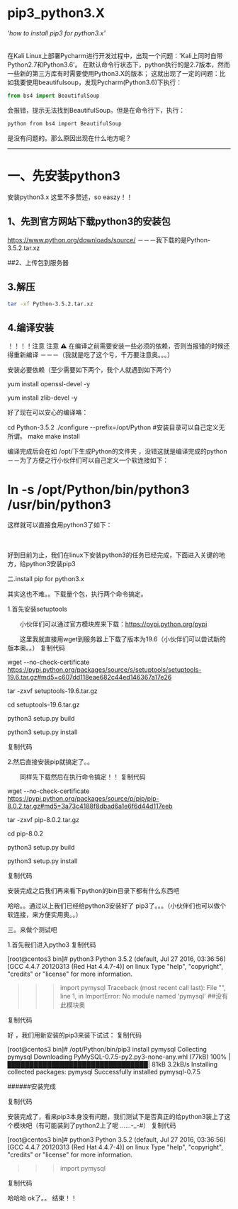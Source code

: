 
pip3_python3.X
================

###### 'how to install pip3 for python3.x'

  在Kali Linux上部署Pycharm进行开发过程中，出现一个问题：'Kali上同时自带Python2.7和Python3.6'。
  在默认命令行状态下，python执行的是2.7版本，然而一些新的第三方库有时需要使用Python3.X的版本；
  这就出现了一定的问题：比如我要使用beautifulsoup，发现Pycharm(Python3.6)下执行：
  ```Python
  from bs4 import BeautifulSoup
  ```
  会报错，提示无法找到BeautifulSoup。但是在命令行下，执行：
  ```Bash
  python from bs4 import BeautifulSoup
  ```
  是没有问题的。那么原因出现在什么地方呢？
  
------------------------------------

# 一、先安装python3 

安装python3.x 这里不多赘述，so easzy！！

## 1、先到官方网站下载python3的安装包

https://www.python.org/downloads/source/  －－－我下载的是Python-3.5.2.tar.xz

##2、上传包到服务器

## 3.解压

```Bash
tar -xf Python-3.5.2.tar.xz
```

## 4.编译安装

！！！！注意 注意 ⚠️  在编译之前需要安装一些必须的依赖，否则当报错的时候还得重新编译 －－－（我就是吃了这个亏，千万要注意奥。。。）

安装必要依赖（至少需要如下两个，我个人就遇到如下两个）

yum install openssl-devel   -y

yum install zlib-devel  -y

好了现在可以安心的编译咯：

cd Python-3.5.2
./configure --prefix=/opt/Python     #安装目录可以自己定义无所谓。
make
make install

编译完成后会在如 /opt/下生成Python的文件夹 ，没错这就是编译完成的python  －－为了方便之行小伙伴们可以自己定义一个软连接如下：

# ln -s /opt/Python/bin/python3 /usr/bin/python3

这样就可以直接食用python3了如下：

　　　　　　　　　　

好到目前为止，我们在linux下安装python3的任务已经完成，下面进入关键的地方，给python3安装pip3

二.install pip for python3.x

其实这也不难。。下载量个包，执行两个命令搞定。

1.首先安装setuptools

　　小伙伴们可以通过官方模块库来下载：https://pypi.python.org/pypi

　　这里我就直接用wget到服务器上下载了版本为19.6（小伙伴们可以尝试新的版本奥。。）
复制代码

wget --no-check-certificate  https://pypi.python.org/packages/source/s/setuptools/setuptools-19.6.tar.gz#md5=c607dd118eae682c44ed146367a17e26

tar -zxvf setuptools-19.6.tar.gz

cd setuptools-19.6.tar.gz

python3 setup.py build

python3 setup.py install

复制代码

2.然后直接安装pip就搞定了。。

　　同样先下载然后在执行命令搞定！！
复制代码

wget --no-check-certificate  https://pypi.python.org/packages/source/p/pip/pip-8.0.2.tar.gz#md5=3a73c4188f8dbad6a1e6f6d44d117eeb

tar -zxvf pip-8.0.2.tar.gz

cd pip-8.0.2

python3 setup.py build

python3 setup.py install

复制代码

安装完成之后我们再来看下python的bin目录下都有什么东西吧

哈哈。。通过以上我们已经给python3安装好了 pip3了。。。（小伙伴们也可以做个软连接，来方便实用奥。。）

 
三。来做个测试吧

1.首先我们进入pytho3
复制代码

[root@centos3 bin]# python3
Python 3.5.2 (default, Jul 27 2016, 03:36:56) 
[GCC 4.4.7 20120313 (Red Hat 4.4.7-4)] on linux
Type "help", "copyright", "credits" or "license" for more information.
>>> import pymysql
Traceback (most recent call last):
  File "<stdin>", line 1, in <module>
ImportError: No module named 'pymysql'   ##没有此模块奥
>>> 

复制代码

好 ，我们用新安装的pip3来装下试试：
复制代码

[root@centos3 bin]# /opt/Python/bin/pip3 install pymysql
Collecting pymysql
  Downloading PyMySQL-0.7.5-py2.py3-none-any.whl (77kB)
    100% |████████████████████████████████| 81kB 3.2kB/s 
Installing collected packages: pymysql
Successfully installed pymysql-0.7.5

######安装完成

复制代码

安装完成了，看来pip3本身没有问题，我们测试下是否真正的给python3装上了这个模块吧（有可能装到了python2上了呢 ……-_-#）
复制代码

[root@centos3 bin]# python3
Python 3.5.2 (default, Jul 27 2016, 03:36:56) 
[GCC 4.4.7 20120313 (Red Hat 4.4.7-4)] on linux
Type "help", "copyright", "credits" or "license" for more information.
>>> import pymysql
>>> 

复制代码

哈哈哈 ok了。。 结束！！

 
